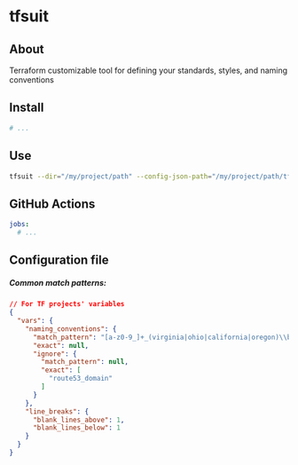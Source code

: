 # tfsuit

## About
Terraform customizable tool for defining your standards, styles, and naming conventions

## Install
```sh
# ...
```

## Use
```sh
tfsuit --dir="/my/project/path" --config-json-path="/my/project/path/tfsuit.json"
```

## GitHub Actions
```yml
jobs:
  # ...
```

## Configuration file
##### Common match patterns:
```json
// For TF projects' variables
{
  "vars": {
    "naming_conventions": {
      "match_pattern": "[a-z0-9_]+_(virginia|ohio|california|oregon)\\b",
      "exact": null,
      "ignore": {
        "match_pattern": null,
        "exact": [
          "route53_domain"
        ]
      }
    },
    "line_breaks": {
      "blank_lines_above": 1,
      "blank_lines_below": 1
    }
  }
}
```
